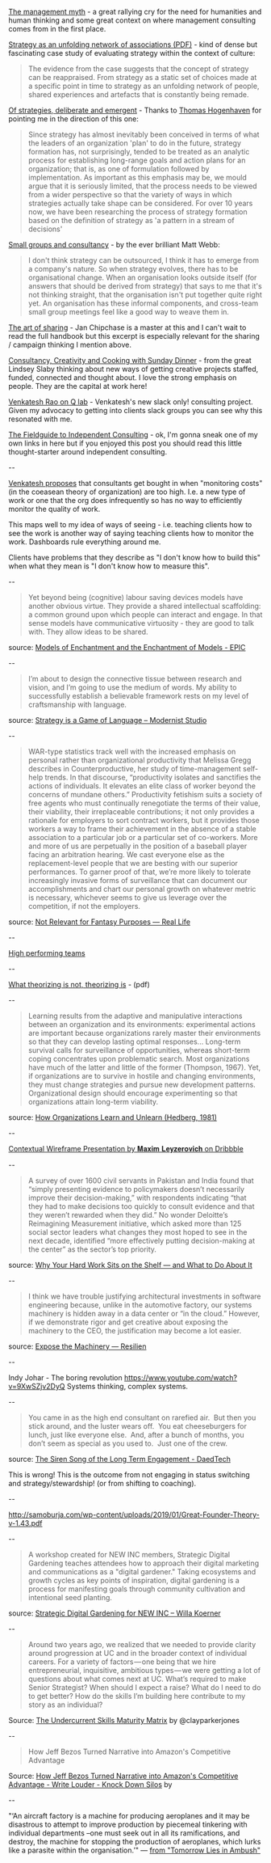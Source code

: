 ---
---

[The management myth](http://www.theatlantic.com/magazine/archive/2006/06/the-management-myth/304883/) - a great rallying cry for the need for humanities and human thinking and some great context on where management consulting comes from in the first place.

[Strategy as an unfolding network of associations (PDF)](http://www.stripepartners.com/wp-content/uploads/2016/12/Stripe_Partners_Strategy_as_a_Network.pdf) - kind of dense but fascinating case study of evaluating strategy within the context of culture:
> The evidence from the case suggests that the concept of strategy can be reappraised. From strategy as a static set of choices made at a specific point in time to strategy as an unfolding network of people, shared experiences and artefacts that is constantly being remade.

[Of strategies, deliberate and emergent](http://strategy.sjsu.edu/www.stable/B290/reading/Mintzberg,%20H,%201985,%20Strategic%20Management%20Journal.%206%20pp%20257-272.pdf) - Thanks to [Thomas Hogenhaven](https://twitter.com/thogenhaven) for pointing me in the direction of this one:
> Since strategy has almost inevitably been conceived in terms of what the leaders of an organization 'plan' to do in the future, strategy formation has, not surprisingly, tended to be treated as an analytic process for establishing long-range goals and action plans for an organization; that is, as one of formulation followed by implementation. As important as this emphasis may be, we mould argue that it is seriously limited, that the process needs to be viewed from a wider perspective so that the variety of ways in which strategies actually take shape can be considered. For over 10 years now, we have been researching the process of strategy formation based on the definition of strategy as 'a pattern in a stream of decisions' 

[Small groups and consultancy](http://interconnected.org/home/2015/10/07/small_groups_and_consultancy) - by the ever brilliant Matt Webb:
> I don't think strategy can be outsourced, I think it has to emerge from a company's nature. So when strategy evolves, there has to be organisational change. When an organisation looks outside itself (for answers that should be derived from strategy) that says to me that it's not thinking straight, that the organisation isn't put together quite right yet. An organisation has these informal components, and cross-team small group meetings feel like a good way to weave them in.

[The art of sharing](https://www.epicpeople.org/the-art-of-sharing/) - Jan Chipchase is a master at this and I can't wait to read the full handbook but this excerpt is especially relevant for the sharing / campaign thinking I mention above.

[Consultancy, Creativity and Cooking with Sunday Dinner](https://www.linkedin.com/pulse/consultancy-creativity-cooking-sunday-dinner-lindsey-slaby) - from the great Lindsey Slaby thinking about new ways of getting creative projects staffed, funded, connected and thought about. I love the strong emphasis on people. They are the capital at work here!

[Venkatesh Rao on Q lab](http://us1.campaign-archive1.com/?u=78cbbb7f2882629a5157fa593&id=b17b3b5049&e=1ef561aa73) - Venkatesh's new slack only! consulting project. Given my advocacy to getting into clients slack groups you can see why this resonated with me.

[The Fieldguide to Independent Consulting](http://sepiabrown.github.io/2016/12/14/fieldguide-independent-consulting/) - ok, I'm gonna sneak one of my own links in here but if you enjoyed this post you should read this little thought-starter around independent consulting.

--

[Venkatesh proposes](https://artofgig.substack.com/p/knowing-which-nut-to-tighten) that consultants get bought in when "monitoring costs" (in the coeasean theory of organization) are too high. I.e. a new type of work or one that the org does infrequently so has no way to efficiently monitor the quality of work.

This maps well to my idea of ways of seeing - i.e. teaching clients how to see the work is another way of saying teaching clients how to monitor the work. Dashboards rule everything around me.

Clients have problems that they describe as "I don't know how to build this" when what they mean is "I don't know how to measure this".

--

>Yet beyond being (cognitive) labour saving devices models have another obvious virtue. They provide a shared intellectual scaffolding: a common ground upon which people can interact and engage. In that sense models have communicative virtuosity - they are good to talk with. They allow ideas to be shared.

source: [Models of Enchantment and the Enchantment of Models - EPIC](https://www.epicpeople.org/pblog19/)

--

>I’m about to design the connective tissue between research and vision, and I’m going to use the medium of words. My ability to successfully establish a believable framework rests on my level of craftsmanship with language.

source: [Strategy is a Game of Language – Modernist Studio](http://www.themoderniststudio.com/2019/06/10/strategy-is-a-game-of-language/)

--

>WAR-type statistics track well with the increased emphasis on personal rather than organizational productivity that Melissa Gregg describes in Counterproductive, her study of time-management self-help trends. In that discourse, “productivity isolates and sanctifies the actions of individuals. It elevates an elite class of worker beyond the concerns of mundane others.” Productivity fetishism suits a society of free agents who must continually renegotiate the terms of their value, their viability, their irreplaceable contributions; it not only provides a rationale for employers to sort contract workers, but it provides those workers a way to frame their achievement in the absence of a stable association to a particular job or a particular set of co-workers. More and more of us are perpetually in the position of a baseball player facing an arbitration hearing. We cast everyone else as the replacement-level people that we are besting with our superior performances. To garner proof of that, we’re more likely to tolerate increasingly invasive forms of surveillance that can document our accomplishments and chart our personal growth on whatever metric is necessary, whichever seems to give us leverage over the competition, if not the employers.

source: [Not Relevant for Fantasy Purposes — Real Life](https://reallifemag.com/dispatches/not-relevant-for-fantasy-purposes)

--

[High performing teams](https://docs.google.com/presentation/d/1CwT4q7bSQSIn8BPm7Xcoiy1Q8funZD8PwH-E2ShmCzo/edit#slide=id.g5267a7edd3_2_12)

--

[What theorizing is not, theorizing is](http://web.mit.edu/curhan/www/docs/Articles/15341_Readings/Doctoral_Resources/Weick_What_theory_is_not_theorizing_is.pdf) - (pdf)

--

>Learning results from the adaptive and manipulative interactions between an organization and its environments: experimental actions are important because organizations rarely master their environments so that they can develop lasting optimal responses... Long-term survival calls for surveillance of opportunities, whereas short-term coping concentrates upon problematic search. Most organizations have much of the latter and little of the former (Thompson, 1967). Yet, if organizations are to survive in hostile and changing environments, they must change strategies and pursue new development patterns. Organizational design should encourage experimenting so that organizations attain long-term viability.

source: [How Organizations Learn and Unlearn (Hedberg, 1981)](http://johnljerz.com/superduper/tlxdownloadsiteWEBSITEII/id167.html)

--

[Contextual Wireframe Presentation by 𝐌𝐚𝐱𝐢𝐦 𝐋𝐞𝐲𝐳𝐞𝐫𝐨𝐯𝐢𝐜𝐡 on Dribbble](https://dribbble.com/shots/6179363-Contextual-Wireframe-Presentation)

--

>A survey of over 1600 civil servants in Pakistan and India found that “simply presenting evidence to policymakers doesn’t necessarily improve their decision-making,” with respondents indicating “that they had to make decisions too quickly to consult evidence and that they weren’t rewarded when they did.” No wonder Deloitte’s Reimagining Measurement initiative, which asked more than 125 social sector leaders what changes they most hoped to see in the next decade, identified “more effectively putting decision-making at the center” as the sector’s top priority.

source: [Why Your Hard Work Sits on the Shelf — and What to Do About It](https://medium.com/@iandavidmoss/this-is-why-your-hard-work-sits-on-the-shelf-and-heres-what-to-do-about-it-a7ca5e063038)

--

>I think we have trouble justifying architectural investments in software engineering because, unlike in the automotive factory, our systems machinery is hidden away in a data center or “in the cloud.” However, if we demonstrate rigor and get creative about exposing the machinery to the CEO, the justification may become a lot easier.

source: [Expose the Machinery — Resilien](https://www.resilien.tech/blog/2019/9/10/expose-the-machinery)

--

Indy Johar - The boring revolution <https://www.youtube.com/watch?v=9XwSZjv2DyQ>
Systems thinking, complex systems.

--

>You came in as the high end consultant on rarefied air.  But then you stick around, and the luster wears off.  You eat cheeseburgers for lunch, just like everyone else.  And, after a bunch of months, you don’t seem as special as you used to.  Just one of the crew.

source: [The Siren Song of the Long Term Engagement - DaedTech](https://daedtech.com/siren-song-long-term-engagement/)

This is wrong! This is the outcome from not engaging in status switching and strategy/stewardship! (or from shifting to coaching).

--

<http://samoburja.com/wp-content/uploads/2019/01/Great-Founder-Theory-v-1.43.pdf>

--

>A workshop created for NEW INC members, Strategic Digital Gardening teaches attendees how to approach their digital marketing and communications as a "digital gardener." Taking ecosystems and growth cycles as key points of inspiration, digital gardening is a process for manifesting goals through community cultivation and intentional seed planting.

source: [Strategic Digital Gardening for NEW INC – Willa Koerner](https://willakoerner.com/project/digital-gardening)

--

> Around two years ago, we realized that we needed to provide clarity around progression at UC and in the broader context of individual careers. For a variety of factors — one being that we hire entrepreneurial, inquisitive, ambitious types — we were getting a lot of questions about what comes next at UC. What’s required to make Senior Strategist? When should I expect a raise? What do I need to do to get better? How do the skills I’m building here contribute to my story as an individual?

Source: [The Undercurrent Skills Maturity Matrix](https://www.cpj.fyi/the-undercurrent-skills-maturity-matrix/) by @clayparkerjones

--

> How Jeff Bezos Turned Narrative into Amazon's Competitive Advantage

Source: [How Jeff Bezos Turned Narrative into Amazon's Competitive Advantage - Write Louder - Knock Down Silos](https://slab.com/blog/jeff-bezos-writing-management-strategy/) by

--

"‘An aircraft factory is a machine for producing aeroplanes and it may be disastrous to attempt to improve production by piecemeal tinkering with individual departments –one must seek out in all its ramifications, and destroy, the machine for stopping the production of aeroplanes, which lurks like a parasite within the organisation.’"
― [from "Tomorrow Lies in Ambush"](https://read.amazon.com/kp/kshare?asin=B005K8H3HK&id=jwlcdwuiTfu0cgqesIZPyQ&reshareChannel=system&reshareId=3WHD5XRK2PEH4T0TH225)